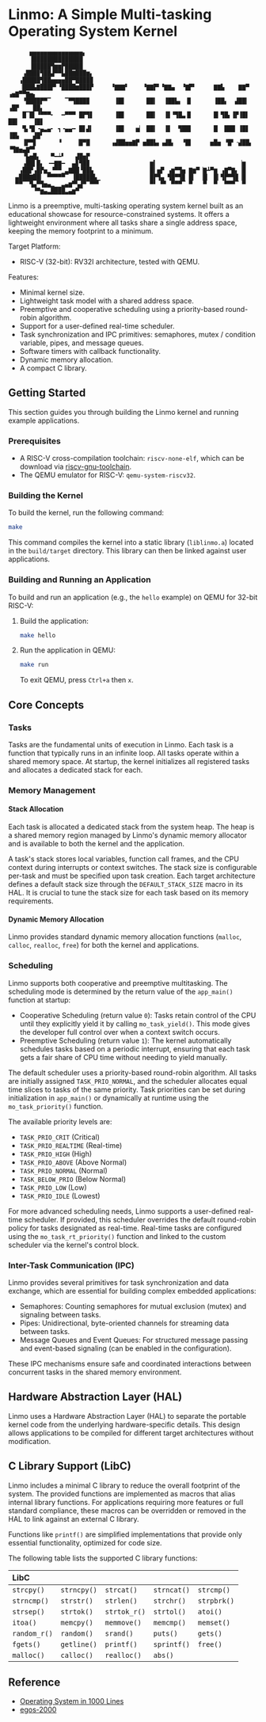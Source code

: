 # Linmo: A Simple Multi-tasking Operating System Kernel
```
      ▅▅▅▅▅▅▅▅▅▅▅▅▅▅▅▖
      ▐██████████████
      ▐█████▜▆▆▛█████
    ▗███▉▜██▟▀▀▙██▇███▆▖
   ▗█████▜██▅▅▅▅██▀████▉
   ▕███▙▇███▛▘▝████▆███▛     ▝▇▇▇▘    ▝▇▇▛▘▝▇▇▄  ▝▇▛▘     ▇▇▙    ▇▇▀  ▗▅▇▀▀▇▅▖
    ▝████▛▀▔    ▔▀▜███▉       ▐█▋      ██▍  ▐██▙▖ ▐▌      ▐██▖  ▟██▎ ▗█▛    ██▖
    █▔█▍▝▀▀▀╸  ━▀▀▀ █▛▜▋      ▐█▋      ██▍  ▐▋▝▜█▃▐▌      █▎▜█▖▐▛▐█▌ ██▌    ▐█▋
    ▜▖▜▌╺▄▃▄╸ ┓╺▄▄━ █▋▟▍      ▐█▋   ▅▏ ██▍  ▐▋  ▜██▌      █▏ ███ ▐█▋ ▐█▙    ▟█▘
    ▐▛▀▊      ▝    ▕█▀█      ▗▟██▅▅▇▛ ▅██▙▖▗▟█▖  ▝█▌     ▅█▅ ▝█▘╶▟██▖ ▝▜▇▅▄▇▀▘
    ▝▙▅█▖   ▀━┷▘   ▟█▅▛
    ▗██▌█▖ ╺━▇▇━  ▄▊▜█▉                 ▆▍                       ▕▆
   ▗██▛▗█▛▅▂▝▀▀▁▃▇██▝██▙                █▍▅▛ ▗▆▀▜▅ ▇▆▀▕▇┻▀▆ ▗▇▀▇▖▕█
  ▄███▇██▎ ▀▀▀▀▀▔ ▐█████▙▁              █▛▜▄ ▜█▀▜▉ █▎ ▕█▏ █▎▜▛▀▜▉▕█
  ▀▀▔▔▜▄▀▜▅▄▂▁▁▃▄▆▀▚▟▀▔▀▀▘              ▀▘ ▀▘ ▀▀▀▔ ▀   ▀  ▀  ▀▀▀▔ ▀
       ▝▀▆▄▃████▃▄▆▀▔
```

Linmo is a preemptive, multi-tasking operating system kernel built as an educational showcase for resource-constrained systems.
It offers a lightweight environment where all tasks share a single address space,
keeping the memory footprint to a minimum.

Target Platform:
* RISC-V (32-bit): RV32I architecture, tested with QEMU.

Features:
* Minimal kernel size.
* Lightweight task model with a shared address space.
* Preemptive and cooperative scheduling using a priority-based round-robin algorithm.
* Support for a user-defined real-time scheduler.
* Task synchronization and IPC primitives: semaphores, mutex / condition variable, pipes, and message queues.
* Software timers with callback functionality.
* Dynamic memory allocation.
* A compact C library.

## Getting Started
This section guides you through building the Linmo kernel and running example applications.

### Prerequisites
* A RISC-V cross-compilation toolchain: `riscv-none-elf`, which can be download via [riscv-gnu-toolchain](https://github.com/riscv-collab/riscv-gnu-toolchain).
* The QEMU emulator for RISC-V: `qemu-system-riscv32`.

### Building the Kernel
To build the kernel, run the following command:

```bash
make
```

This command compiles the kernel into a static library (`liblinmo.a`) located in the `build/target` directory.
This library can then be linked against user applications.

### Building and Running an Application
To build and run an application (e.g., the `hello` example) on QEMU for 32-bit RISC-V:
1.  Build the application:
    ```bash
    make hello
    ```
2.  Run the application in QEMU:
    ```bash
    make run
    ```
    To exit QEMU, press `Ctrl+a` then `x`.

## Core Concepts

### Tasks
Tasks are the fundamental units of execution in Linmo.
Each task is a function that typically runs in an infinite loop.
All tasks operate within a shared memory space.
At startup, the kernel initializes all registered tasks and allocates a dedicated stack for each.

### Memory Management

#### Stack Allocation
Each task is allocated a dedicated stack from the system heap.
The heap is a shared memory region managed by Linmo's dynamic memory allocator and is available to both the kernel and the application.

A task's stack stores local variables, function call frames, and the CPU context during interrupts or context switches.
The stack size is configurable per-task and must be specified upon task creation.
Each target architecture defines a default stack size through the `DEFAULT_STACK_SIZE` macro in its HAL.
It is crucial to tune the stack size for each task based on its memory requirements.

#### Dynamic Memory Allocation
Linmo provides standard dynamic memory allocation functions (`malloc`, `calloc`, `realloc`, `free`) for both the kernel and applications.

### Scheduling
Linmo supports both cooperative and preemptive multitasking.
The scheduling mode is determined by the return value of the `app_main()` function at startup:
* Cooperative Scheduling (return value `0`): Tasks retain control of the CPU until they explicitly yield it by calling `mo_task_yield()`.
  This mode gives the developer full control over when a context switch occurs.
* Preemptive Scheduling (return value `1`): The kernel automatically schedules tasks based on a periodic interrupt,
  ensuring that each task gets a fair share of CPU time without needing to yield manually.

The default scheduler uses a priority-based round-robin algorithm.
All tasks are initially assigned `TASK_PRIO_NORMAL`, and the scheduler allocates equal time slices to tasks of the same priority.
Task priorities can be set during initialization in `app_main()` or dynamically at runtime using the `mo_task_priority()` function.

The available priority levels are:
* `TASK_PRIO_CRIT` (Critical)
* `TASK_PRIO_REALTIME` (Real-time)
* `TASK_PRIO_HIGH` (High)
* `TASK_PRIO_ABOVE` (Above Normal)
* `TASK_PRIO_NORMAL` (Normal)
* `TASK_BELOW_PRIO` (Below Normal)
* `TASK_PRIO_LOW` (Low)
* `TASK_PRIO_IDLE` (Lowest)

For more advanced scheduling needs, Linmo supports a user-defined real-time scheduler.
If provided, this scheduler overrides the default round-robin policy for tasks designated as real-time.
Real-time tasks are configured using the `mo_task_rt_priority()` function and linked to the custom scheduler via the kernel's control block.

### Inter-Task Communication (IPC)
Linmo provides several primitives for task synchronization and data exchange, which are essential for building complex embedded applications:
* Semaphores: Counting semaphores for mutual exclusion (mutex) and signaling between tasks.
* Pipes: Unidirectional, byte-oriented channels for streaming data between tasks.
* Message Queues and Event Queues: For structured message passing and event-based signaling (can be enabled in the configuration).

These IPC mechanisms ensure safe and coordinated interactions between concurrent tasks in the shared memory environment.

## Hardware Abstraction Layer (HAL)
Linmo uses a Hardware Abstraction Layer (HAL) to separate the portable kernel code from the underlying hardware-specific details.
This design allows applications to be compiled for different target architectures without modification.

## C Library Support (LibC)
Linmo includes a minimal C library to reduce the overall footprint of the system.
The provided functions are implemented as macros that alias internal library functions.
For applications requiring more features or full standard compliance, these macros can be overridden or removed in the HAL to link against an external C library.

Functions like `printf()` are simplified implementations that provide only essential functionality, optimized for code size.

The following table lists the supported C library functions:

| LibC         |             |             |             |             |
| :----------- | :---------- | :---------- | :---------- | :---------- |
| `strcpy()`   | `strncpy()` | `strcat()`  | `strncat()` | `strcmp()`  |
| `strncmp()`  | `strstr()`  | `strlen()`  | `strchr()`  | `strpbrk()` |
| `strsep()`   | `strtok()`  | `strtok_r()`| `strtol()`  | `atoi()`    |
| `itoa()`     | `memcpy()`  | `memmove()` | `memcmp()`  | `memset()`  |
| `random_r()` | `random()`  | `srand()`   | `puts()`    | `gets()`    |
| `fgets()`    | `getline()` | `printf()`  | `sprintf()` | `free()`    |
| `malloc()`   | `calloc()`  | `realloc()` | `abs()`     |             |

## Reference
* [Operating System in 1000 Lines](https://operating-system-in-1000-lines.vercel.app/en/)
* [egos-2000](https://github.com/yhzhang0128/egos-2000)
